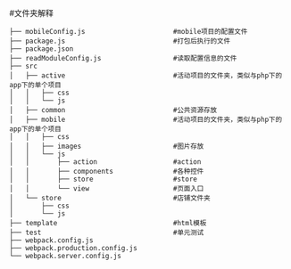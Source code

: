 #文件夹解释

	├── mobileConfig.js                      #mobile项目的配置文件
	├── package.js                           #打包后执行的文件
	├── package.json
	├── readModuleConfig.js                  #读取配置信息的文件
	├── src
	│   ├── active                           #活动项目的文件夹，类似与php下的app下的单个项目
	│   │   ├── css
	│   │   └── js
	│   ├── common                           #公共资源存放
	│   ├── mobile                           #活动项目的文件夹，类似与php下的app下的单个项目
	│   │   ├── css
	│   │   ├── images                       #图片存放
	│   │   └── js
	│   │       ├── action                   #action
	│   │       ├── components               #各种控件
	│   │       ├── store                    #store
	│   │       └── view                     #页面入口
	│   └── store                            #店铺文件夹                     
	│       ├── css
	│       └── js
	├── template                             #html模板
	├── test                                 #单元测试
	├── webpack.config.js                    
	├── webpack.production.config.js
	└── webpack.server.config.js
	

